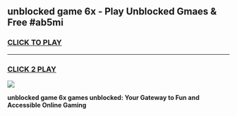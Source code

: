 
## unblocked game 6x - Play Unblocked Gmaes & Free #ab5mi
<h3>
<a href="https://news.freeplayer.one?title=unblocked_game_6x&ref=26F">CLICK TO PLAY</a></h3>
<hr>

<h3>
<a href="https://news.freeplayer.one?title=unblocked_game_6x&ref=26F">CLICK 2 PLAY</a>
  
</h3>

<a href="https://news.freeplayer.one?title=unblocked_game_6x&ref=26F/"><img src="https://clearcache.store/games.png"></a>


**unblocked game 6x games unblocked: Your Gateway to Fun and Accessible Online Gaming**
